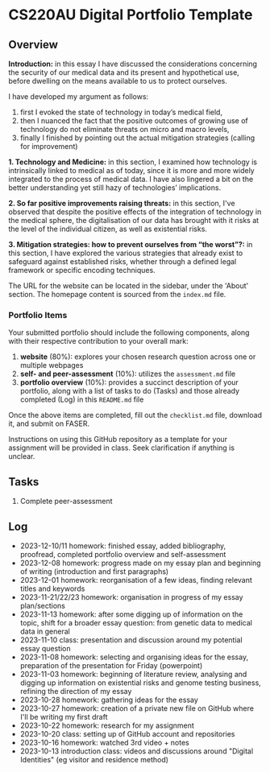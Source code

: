 # CS220AU Digital Portfolio Template

## Overview

**Introduction:** in this essay I have discussed the considerations concerning the security of our medical data and its present and hypothetical use, before dwelling on the means available to us to protect ourselves.

I have developed my argument as follows:
1. first I evoked the state of technology in today’s medical field,
2. then I nuanced the fact that the positive outcomes of growing use of technology do not eliminate threats on micro and macro levels, 
3. finally I finished by pointing out the actual mitigation strategies (calling for improvement) 

**1. Technology and Medicine:** in this section, I examined how technology is intrinsically linked to medical as of today, since it is more and more widely integrated to the process of medical data. I have also lingered a bit on the better understanding yet still hazy of technologies’ implications.

**2. So far positive improvements raising threats:** in this section, I've observed that despite the positive effects of the integration of technology in the medical sphere, the digitalisation of our data has brought with it risks at the level of the individual citizen, as well as existential risks.

**3. Mitigation strategies: how to prevent ourselves from “the worst”?:** in this section, I have explored the various strategies that already exist to safeguard against established risks, whether through a defined legal framework or specific encoding techniques.


The URL for the website can be located in the sidebar, under the 'About' section. The homepage content is sourced from the `index.md` file.

### Portfolio Items
Your submitted portfolio should include the following components, along with their respective contribution to your overall mark:

1. **website** (80%): explores your chosen research question across one or multiple webpages
2. **self- and peer-assessment** (10%): utilizes the `assessment.md` file
3. **portfolio overview** (10%): provides a succinct description of your portfolio, along with a list of tasks to do (Tasks) and those already completed (Log) in this `README.md` file

Once the above items are completed, fill out the `checklist.md` file, download it, and submit on FASER.

Instructions on using this GitHub repository as a template for your assignment will be provided in class. Seek clarification if anything is unclear.

## Tasks
1. Complete peer-assessment 


## Log
- 2023-12-10/11 homework: finished essay, added bibliography, proofread, completed portfolio overview and self-assessment 
- 2023-12-08 homework: progress made on my essay plan and beginning of writing (introduction and first paragraphs)
- 2023-12-01 homework: reorganisation of a few ideas, finding relevant titles and keywords
- 2023-11-21/22/23 homework: organisation in progress of my essay plan/sections
- 2023-11-13 homework: after some digging up of information on the topic, shift for a broader essay question: from genetic data to medical data in general
- 2023-11-10 class: presentation and discussion around my potential essay question
- 2023-11-08 homework: selecting and organising ideas for the essay, preparation of the presentation for Friday (powerpoint)
- 2023-11-03 homework: beginning of literature review, analysing and digging up information on existential risks and genome testing business, refining the direction of my essay
- 2023-10-28 homework: gathering ideas for the essay
- 2023-10-27 homework: creation of a private new file on GitHub where I'll be writing my first draft
- 2023-10-22 homework: research for my assignment  
- 2023-10-20 class: setting up of GitHub account and repositories
- 2023-10-16 homework: watched 3rd video + notes
- 2023-10-13 introduction class: videos and discussions around "Digital Identities" (eg visitor and residence method)
